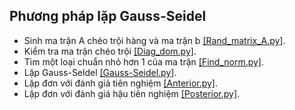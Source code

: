 ## Phương pháp lặp Gauss-Seidel
* Sinh ma trận A chéo trội hàng và ma trận b [[Rand_matrix_A.py]](https://github.com/phamxuansang241/Numerical-analysis/blob/main/Gauss-Seidel%20iteration%20method/Rand_matrix_A.py).
* Kiểm tra ma trận chéo trội [[Diag_dom.py]](https://github.com/phamxuansang241/Numerical-analysis/blob/main/Gauss-Seidel%20iteration%20method/Diag_dom.py).
* Tìm một loại chuẩn nhỏ hơn 1 của ma trận [[Find_norm.py]](https://github.com/phamxuansang241/Numerical-analysis/blob/main/Gauss-Seidel%20iteration%20method/Find_norm.py).
* Lặp Gauss-Seldel [[Gauss-Seidel.py]](https://github.com/phamxuansang241/Numerical-analysis/blob/main/Gauss-Seidel%20iteration%20method/Gauss-Seidel.py).
* Lặp đơn với đánh giá tiên nghiệm [[Anterior.py]](https://github.com/phamxuansang241/Numerical-analysis/blob/main/Gauss-Seidel%20iteration%20method/Anterior.py).
* Lặp đơn với đánh giá hậu tiên nghiệm [[Posterior.py]](https://github.com/phamxuansang241/Numerical-analysis/blob/main/Gauss-Seidel%20iteration%20method/Posterior.py).
